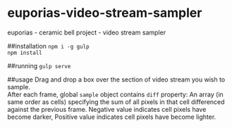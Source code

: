 # euporias-video-stream-sampler
euporias - ceramic bell project - video stream sampler

##installation
`npm i -g gulp`  
`npm install`

##running
`gulp serve`

##usage
Drag and drop a box over the section of video stream you wish to sample.  
After each frame, global `sample` object contains `diff` property: An array (in same order as cells) specifying the sum of all pixels in that cell differenced against the previous frame. Negative value indicates cell pixels have become darker, Positive value indicates cell pixels have become lighter.
